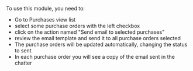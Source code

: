 To use this module, you need to:

- Go to Purchases view list
- select some purchase orders with the left checkbox
- click on the action named "Send email to selected purchases"
- review the email template and send it to all purchase orders selected
- The purchase orders will be updated automatically, changing the status
  to sent
- In each purchase order you will see a copy of the email sent in the
  chatter
